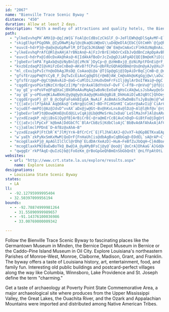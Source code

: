 ```yaml
---
id: "2067"
name: "Bienville Trace Scenic Byway "
distance: "450"
duration: Allow at least 2 days.
description: "With a medley of attractions and quality hotels, the Bienville Trace Scenic Byway  in northeast Louisiana will have a menu sure to satisfy your vacation cravings."
path:
  - "ylkeEvvhqPH`AMX{@~@q[zW{G`FoAl@cCdBsCzCkGlF_O~JeFlEWh@qDlSqAvMF~E`@rFtAbIpDv^?vBu@|KEzLJfMCpKPjd@FdBh@`Ch@rAzNt[\\lAT`BBxCSdCaBtJaA~D{GdS[lBWjCBjCRzCx@rFRlDt@vb@BhBGlDe@lHB|B`ApG|A~HbBzErHhQx@~Bl@lCZvBXnE?xEeAzRg@hFsEhN_AdE_E|T]rC?rBTdEVfAT`DCdBoAhP_@jCqA`Gk@lG]`GqApPgBpLyDvXsCjWy@~CgJpUqDbKo@rCYjC_AzPD`B\\~CdAhGErCy@hQwCnZHhNGrCYpCmNbm@sBjIe@fC?lB^hYIhEu@fIMrEl@`Ou@fm@CvIJ~Ap@|ClIdQv@vChGra@T~ClAzc@lEld@d@xBvInYnKjYhC~FvHfKhAtB|BlHlAtEJjA?tOBrBJjAvF~UtA~HbBfLBnACnKEpBYrCc@~@{A|I]jERrF~@bt@CrFeB`Oe@tFIjBh@`I~BrSBlEc@jGeBrH{D~RoAlLc@fHaAlICtEpApYb@hOEn@BzCgFda@eA`KClANzCbAtND|HiB|i@aFvlAWfE[`JQlAgD|l@}@|F{CnMqUf}@k@bBYfB}V~`A_@dB}@zJeApeAOfGmB~`B_BxdAeArQmArYcC|_@y@bJkIdj@oAvScAtR}CpYm@lJeBtpA[~^Dp@|CbPpLfq@?nFIlCWrBuE|W_AtGsB`T}BnXiDjRWlCGpDBtEJjDrBhPDtAi@hTu@jJ?pFrBtMxAdGxAzLlDdUPpLAtr@]fFu@fAo@f@x@pCnCjOhExJ|@lCVlABlAG~Fs@p[Q`N`Nj@d`@z@y@dj@CbHX|@|AhD~DxFfGxJ`HbHlFrH|@~A~ClHnC|FvBpDdO|SfGhMhJnSzOja@d@~BTrWhArXLhJSbFcCzXO~D@rXFjGIrc@Hj\\fHho@TlEOjDU`C_Qzp@kDbMi@jAa@r@}AvA_V|K}BvAsAzAq@~A_@vAiJvi@i@rE{@jEgAnHUrBA`Cp@`XFrIMvDOvA}Mlg@oD`OyH~XqBdKcDxTi@fCeAvDaE`JuLpUaBxBoKfLiBlCcAjBUx@w@zDiDdVIrAH`G^jI"
  - "skigElkptPGgONk_@IyDNwMjAyl@c@ka@GiW@oG\\uDd@eDlA{EbC{GtCmHh`@{p@hPiXtHmIlPcQd[sb@bWq^`J{LbBkCpIwWlAaEx@mDd@sDrAyX~@wFxAgEhA{BbP}SfBeE`AaDd@qEDwQAw|@QafAeBsUa@wHG_Md@mGj@}Dz@wEbC}IjMo`@t@oGRsEG_B{@mGwVou@wNmg@eDcPGeEd@wFfByHpMkXlAgD^kBvMotA`@sFMqF{J}w@Ky[dBoTbC}URyEDgJ^}DReA~Rcs@dBgIR}D?cCOqDyDii@i@mCsAiEgCgEk@yBe@cDImIHcPCkh@Jqs@PeBZmApAeCjAqBbCuCvBkBx@e@nBwBz@_BrAmDNk@RgOCaLd]e@xRB?eHX{OhBiIpKyW^eAr@eDrDmb@lBoXd@uErCsNbh@aqBj\\uw@vCcI~BgLhAq\\VsE~E{dB`E}hAhC_bArCkv@tAkh@bC{s@XcQj@wRvBkYbCaU|A}P|@sHv@aDlBkFbDmHvEwIvM}T`Zki@tPw\\jWsc@nW_f@pc@ww@|FgJ|h@s`Ax@eBh@yAx@{ENeCDmd@HaC~@sI|E{Q|@_EJcCEmGMeBmM_f@oKmh@ev@qiD_@iESqIHgDxCgj@~IukB`@aIb@kEnAgFxB{EfBwBrAmAxkAcu@~OsJxGoE|BmBlBqBlCyDzBuEtBeHxF_[tIyf@xTurAnCgMvEkQfn@auBrAmGlCoPj@}AtJ{G|@y@N[Be@WwB}F|@gEDiEk@gDkAyBoAsAqAkNkQiAwBm@_BsKq[cAiDq^i|AqBsG_BkEmC{FyAoCsFeIi]_b@yGuHwHaK"
  - "euvcE~hdrP}@~@a@x@uGpRwFlM_DfIqCbJKdAm@`OW`Em@xCmAxCcFlHkOzNqBnAsJ~EyRnMcAdAcAzBiHrT}@bDIjA?fAr@dJ^nLV~DVnBr@jChUlg@lAxEdQ~|@dA~CpCtFt@|BlAhGl@fDPdCUtL?xDN`DTlFXvB\\nAd@pArAxBrUdXhBfChBrEfDrM~@`CbApArCtBdB`BhBjClAxCrAxEJx@BtA_@lCm@vAyB`E}BdCqCrBoIdEgCrBiBzBaKvRmBlFoAjEs@tCa@lDM|CIxOa@dF]lBi@jByE|L}@lD_@jDYtJ_@xDmAfEsHnReA~DcB|HcA~CyBrDeKlL_C|D}@xBa@~AgChNs@xByAdDsEdGma@hf@uBbDs@zAiAjDcCdLy@lCsAjCyErG}AlC_W`n@yAlC{CvCcN~JgDtBmCfAeuBzn@yDhBmDxBoAdAsAxAa{@ljAyD`GiA|DyP~{@YdA"
  - "ylkeEvvhqPrAfC@Rl@xAHjA?rBNzAn@~A|FzJrBrE|HbOrCxEbJvQdBnCzApDpAvBhCdC~Ad@jFBtRcAlBDrGzDvBlBlCbIz@xDHhBs@bJ?lCu@nVdBDvHlAhNfA|x@XpOApALn@R|h@zW|UtMpvAjy@|FxCbCj@~m@tGhBXvHzB|EdCxi@h`@fRbKjElC~GtIp[bb@fR|W~ArEz@C\\JzN`PrAdArCtA|Z`K|B^jNdApDf@~v@zTl@FhWu@fFLxOlArELjn@j@xAEbF@`[b@xAVtm@vRzy@d\\dFfBbAf@t@h@rAxA`N~VfEfHxAxArBpAfFnB|B\\|]`C`A?nIm@fADbCx@|Ed@hDFrD\\fCf@hFCpB]zAiAtLaCrAQ|DVbBfA`F~D~BfChClF|@xGrCtGx@~CCdDs@pEArAVjCzCrLXfCCzAUjCsBzHW~AH~V\\jBdA`CnAbBvBrAlCJlHIbCR`EpA|HfF`Gv@rJn@bBVfFlA`IdDdHlBzGlDhA`@`APnDMt@@j@Nz@ZxC`CnGpD~WxIpBLj@CjAUpAw@xFmFxJaLtEaHpEcI|@_AxCgBrR_I~@YbCQd_@~@fG^|ErAbCpB~AlBbBrD`EdOtArD|AhD~D`GzBzF`ApBrD|FbC~BbDrBrAj@xBd@pIfA`DCtEg@jDQhUHfFKlYArDFlEXxMjApAZdEfBpaAxk@rOlJfB~A|@rAx@tCb@jD"
  - "euvcE~hdrPx@]dOcDxAk@hAs@~K{IdAkAfBoDrJcZx@gDJiAFgAD{QE{Bm@eK?iD|@gOj@oGh@yB`AsBrIyLfBoClJaSp@eApBuAfGwA|BsAtAaBxK{OtAmAxA}@xBg@hNm@|Fs@~b@gNbC{@~BkA`DmCtS{UpDgFhU__@bBmBx@e@xBm@jM_ArB_@|B_Ax@y@vIyKbEcHtIaPdAsAdMiLx@cAn@mA~@mCzYsfAnA{BhAqA~P}QhBeAnCy@fToFvB]lBJzc@tIv@FdBApHgAn_@yGzCgApFsC|B}@bAM`Lm@bBQv@YfBw@ld@kX`JcH~RsLn@s@x@yAlB{F`@_AbAsAr@k@|By@lXaGnC_AzA_ApAyAxJqNzAkBtAy@|OmFdBwAnK{KbVqJlT{HxAq@t@m@bCeD~MkUbAqCxFaSdEoJtEiHdKuNRe@`@yA\\yBbDeXb@yAt@}@hd@sa@~AaBhAkBpGaQpB{FRgAdAoURmBd@gBpAeClKwNf@cAb@gAxAsHd@eAvAyBhIiKbFsF`AoA`Pi\\bC{DdNiSl@w@dB{AfFcCbBcAdAcBb@gB"
  - "}gbeEvrlmPA`FgAxb@s@zNyBnl@[zMcN`}DyCp~@_@zHmBxj@_@zNiRptFOnEi@rF_@zFsElrA]fGK`HR~EIhDwE~qAiBtl@yOluEgJttCsAh\\yRhaG}@pVo@pDOfBHx@d@~AEfDi@fO_AhQoNvfE}AnPa@`LYtJ?nJEpCyAd]eAjd@wGvrBqE~qAc@bPsAv][dC}@rE_B|GYlBO|D{Lb~DI`FHjE^hELvDCtBoBlk@]fC_@fBcAjD_BdDwkBdaDqr@llAsAfDcA~DWxBa@rFy@zPcEhq@E`BMzKK`q@Np_@YnB_BrH}d@jjBkUh}@c@tF]hJa@vRS~Cg@rDm@xC}FtOkAzD_ApFsBpQEpBDhDnC|c@zDd]bCjRp@lC|@xAVx@g@hAlDtNfIr^~AxFzEhL\\xA@jAIr@oB|HSnAyArWy@lLWlHgApNY~HCzEVpDjBnOLzC]rI_BhNK`DJ~ARdAlHnTfDtJt@zAfErMNd@CXd@fBbDtJLdAA~BeOfs@m@nGGzDBdBXtC^dCbBxEtJbQjLtTlKjR~AdCpXjf@fBtDtMvUnBbErNxVnBlErJlPf@`BhDxF"
  - "kvzbEzdaqPZ{@vHiFzEeCnBe@~AKvB?fCPxG~@bFRzGQhAQdBm@r@s@n@yAJy@XuJVeAj@kAlCcD|DyDnAeBbD{HbAkBjAs@zFgClCm@hBKbA?nQtBxAAxAMfWaHjBs@dHgFnK}GzAcBlC}Dx@aAn@_@rBy@rBk@jHa@`KyD~EmAvAKhADhEfAlAFpJoArDyAlEsD`FmGdTq`@t@mA|AeB|EsD`GyDzDaBvRaHrAq@bAaArCyEbA{Bd@gCb@_Hh@sEn@gDx@wB`@m@zPoP`LiU~BsDlUqSb@[`A]z`AnpArBhBbQpMtJ`IjR`NjR`HtLfHr@j@~@fAnItNt@xAb@vARlFC|JWpUh@dLFtDGlj@pQzAx@AfBm@bAcAhBiC`EgH~LiVr@_A`Ay@pCsApI{BbE}@vAKjIM`Da@bQkFpAm@l@k@`BsCpA_Dp@yCfBqUZgCZ{@hAqBdEkEjCyAlE{AjBy@nCmB`BaBt@kBNwAHiEf@wCrDwGnBiBdA[`AKvBErC^jGPrH@jMYxASrBw@jBsAhXwYjBiCp@cBZyApEa`@r@_EnAgFjA_DhDaGhMkSpA_Bp@e@~BgApAWhKy@~DDhO`AvCDpAShA_@rGsDnCgAlNsD|Eg@j]yA|C?xCd@hMlC"
  - "ml_cExu}pPvIcYn@oDbAgJRsD@_CoAao@i@a`@T{Gp@gGj@}DpAiDrBqCjCmB~@_@dNeC~z@cXbIoCdAS~AQrD?n]d@xBEtOm@fCk@xAw@xAmAnBoDnj@izAn@kB`@mBHmA?wB~v@{H`BUxFmBtLkFlEmAd^gIrBm@t@_@zNiOfB}B`MwPvFyJfBcE|Kw_@lBaGt@cBdHiLtBuC`FgEdJ{PtA}Btv@kbAzF}GbCqBvBsAjCmAlDkAbDm@dKmA~A?pOfA~DG|Fm@hD}@fRaHzCy@lUmDdNgDjE]fDDdBPzAf@xLdHpB`AvB\\bCK|@Sz@c@nJ}GrDkBpWuKfF_BtGgAjEWrCA~Z`@bBK`Ba@zAs@v@k@nOcOfTyQnC{CjIoLfPkSjBoC~@oCfGc^x@sCpHkTb@yCFkAGaEHkAb@gBf@_Ap@s@xAm@bGg@|Bk@xQaKfBeAdB{AbLgMjCw@`KSpAMj@SvPgMtAy@`B_@|@?xBXnH~AnDFrHStDb@~CtAzHxFtAr@xD~@|BLnM?xFMhVeDp[gDhCe@`By@jBmBpAsB`Q}]x@gApBwBpSoOlBoBjC_ElF{JjDeD`DaBf@a@tAeD"
  - "gfsfErzppPm@YcCyB_F_DqTwIcEiAoCg@qDS{r@mB}AW_Cm@oAk@oKgGgj@w\\aOuI}CsCaEgHwk@miA}EaKsY{y@sDaL}B{FwCgEiCgCmFaCyBk@qImAmE_BgDkCiCaDkKiRmCkCoAy@iDcAmWcEc@DmHeBcT{DwB_A}A_A_BaBaAgBmAsCi@eCMmCFuF^aOdAcVvCwZTmEEyEmA}SAmBdAcVIkAG_Ag@_CiF_L}@eCe@kB[mDmAuGs@oJCe]"
  - "gfsfErzppP~@gCt@mAvAiD~@aG~CuMlDiJzHuOvDmFrFsIlj@glArDoIfWai@~@gC|@qG~@uLrAcMX}@xCgFh@oAp@mEzAa_At@uh@AuB]sFiQ_yAR}BdBsCrA_FHcKS{W~AiKxA_HZ{BBkE[aI_A_HoA{FgF_RSqAIsCVqCn@gCn@mAnDyEbAsBrCwNhAmISaCk@sBgBsD{@kAyAuCwBkDa@aBDwBhAgCrAk@|}@e[rA_AvCgC}BsBgDsD_MuNwp@}w@Ys@E_@DkKeAGJoJmj@RoFlEiJ~G}BnDoD~GcAfAsAd@u@FkD?oGUsB]aFkBeX{L_Cy@iEOuN@sDV}DfAcD`CeArBqEdGcBx@cT`@iETsCt@wBx@_EvCyM|OmDnF[r@eF~HiGhKiBxAe]rUac@`YgBxAsEjCmBl@_BPsx@zDmBR_B^cBp@yAfAqAvAoRlZyApBkHvLyFfIcHxKu@lBg@jB]lDWnFcB|@mEtAmEvBgFbDmBv@sCr@_CLwWJcDyCiBgAiMB"
  - "cqgdErgvoPGxt@NzCXrBpCzI|Mp^r@rAxAlBdYnUxF~DvF`C~FfB~r@nVv@^j@f@|@bBX|@RdCc@`Ks@xEsA~E[`@aAp@iGtCqJpD_DnCgCdB{FtBy@hBe@`BIr@ErGe@veAJz@`GhLx@vBj@lCHdBF`CaC`SOzBDxAvE|P~Kb]x@~AlLpOcBpAwGlBq@\\aA|@KnACrARzE?rC_@lBY`@w@x@mAb@{FfAqK|A}d@t@sXfAaIAwHeAgCEiDHwFl@uNhCaG|A}BdAe@`@"
  - "ay`gE`y~oPoVFe@Fq@XaCjBkDReAAuMqAqIwBoNcEeOaFqHsCcAk@wLsJsbAwy@oSoPsE{BgG}Bu^aMmFyB}BmAmEcD_AeA{u@qdA}BqBaFoCiBa@cF]qDJqLrAmCP}D?kI]qb@gJ}hAcWkO{Bw]{C{TyB_EcA_LyE_V}M{HsD{D_AgGaA{UeDqJgC_^cLsB]cE_@gEBiCNue@`IwEb@iEOaTwC}B`@oBl@cDvBso@lf@uBnBoBpCkEfH_e@px@yAvDc@fB[rC}@jK_@jJEdZIdE]lDiAzD_MpXwArD_BxCcBvBqBfBgBx@{C~@mEt@kFj@wO`CmTdEuRlE_IzBeB~@mX~PgI`Eim@vR{SlHeE~BqEhDyi@dd@iDrByElB_NfEiBd@}Fd@obAfEaJd@mCXiQ`EqwAh^aGrAqFf@"
  - "ay`gE`y~oPEue@KiAwBkHc@y@q@y@cAa@y@KoAk@gBiB_DkHoAiD[wBJqBtC}QhOey@rAkGbVqw@d@aBXsCHsCM}VV}\\n@kh@d@wl@D}VRkXEyHJ{Vi@}H}EcYe@aGGqDNwGtFq_A?iBOiCWkCiA{E_DyHwLeTqV}_@a@eAs@_DMgAAmAHgD\\eCxJwW|Tuk@j@eNlSsdDrDee@b@aFtBgOlAaG~AgKfDwP^sCTaDHeEOuNuOqzGWcMKoPyCaoNA}c@RoPzBip@x@_\\DsEc@eI_AcGkR}|@}}DgzQiAqCoDqFwa@yj@oCgDoE_Eoy@yh@eB{AiBqBuD{GkWgj@mBaG_@eBu@gFYeFeEukAW{BiAsE_@iAkBgDqNuOyEmEmEcCia@gSmIsEaf@}YcYoQmCcCaLyNy@yAoAsDcC_SgHst@IaGNuCAeE}B}YqAuMMgDGgEEe_@OaPIec@B_GMiIL{Ld@aGbCcU^yFDcHEaTcBcuA?kChBqUX}O?q^iAqc@Rw~ACm`@F{IbC_f@rG_hApMw~BhCyh@jFw{@hSqsD"
  - "cqgdErgvoP}_@?_B_@cOgFaFoAkBIgGA_NwAiF_AsBmAsScRwDmBsTsJyBs@m|@^wEXmC?yDAsBWoAYiAg@iAXwB@_p@yBuCHIQu@K_P_@_CYcHsCwPiISQUeAe@oKMaAc@mBe@wAY{@uAiC}@aAy@{@kCwA}Ag@yACeOJkEEkh@sDaB_@eBs@}@u@yAkBmAmCuX{x@iL_\\{CgE{GsI}EgEqCsB_D_BcSyGwBg@yRyAkb@aHmBSmJEsg@CmAMeAo@QUk@gBO_ATuh@MyBg@sA_d@gf@{D_Fq`A{rA{]{h@aHsKy@aBOi@E{@?qDDkvCHmK"
  - "{{|aEv|clP?pAkA`Aq@dAs@`CeNrg@iCnK]~BO~FCzKGnHI`CaGnr@aAvIi@`CiArC_Rpa@gChFsBdDkBzB{D|D{CtB}c@pVqFxCgHfD_IfDyBt@kBZeGp@gD`Akm@tUeFnCeQnNeBjAyAv@kz@fXqCz@yH|A}DdAum@hSmOjEwFnAkLjDmJnDaEpBsAz@cEjD}CjDa}@bkAodAt{A}ShZmK|Owj@dy@ob@rm@eJ`N{LtPs{@zoA}Wl_@cRpXoiB`kC}DhG_B~CaA`CkAfEY\\o@DShKsC`wD_@`GW~BcNv~@YxDwJxiEqGtxC_@lK@xHRrDjLxz@x@zJZdGFhFo@zWJnEbB|b@DhEEfCUvCqJtr@iA`EcCrDgFxEeNfLmBfAcC~@gLt@iRx@ySrA_jAtP{d@lLmALeAJoAEcD[uPeCgBM}@DsC`@eAl@oBjBmA`Caf@lnAoCnH}Ov`@cOhZ}GvUcB~EcC`DaUnSu@~@iArBo@rCUzBxAtm@?dHc@fJ_AzI}DfOmJ`[yItZ{@`E{Khn@aB~FsHvT_BlG_@rCmFhs@o@vEgAnBcG~Fs@dA|GnLl@~AHrBJf~@YrDcD`WOvHo@zOs@V[x@qI|^wDjRO~BD~BNfA[LcAv@iBzC_AxBeI|YkBlFkB`EgEnGmPlS{AxB}MjXyArAgKrF{DdC_y@nl@gF`E}CdEeJjTsFlJy@xBUrAMfC[bWMjmEFfLZ`Rl@hh@DdHChAuAxBmHlJqC~Amg@`UeB`A}DdEwTjYiBzDe@jB]`CUdDiA~e@i@lCe@x@u@t@w@b@{@Tu{@fQmDjAuBlAmZ|UmBdAaAZkC^wXj@mBXi@Ru@d@s@z@oC~EkBpCuAfAoP`HkPpEgBhAoBjCqMdVcArAeIrImE~DcDhDwCnBkBz@}Cx@sHrCkRrJaBxAsA`B}BdEyC|Gs@p@k@PaAEeA_@oAeA}AqBoAy@uOwE_Du@wQoC_AEeAFw@Vo@^gApAm@zAoHbW_AfB}@bAeAx@iB|@sBj@{QjBwB^cBl@gJ`GaCdAu@PcB@eCQgRgGaKwDoBe@cBIak@Skv@o@aw@c@_e@e@_F?"
  - "ojudEf~mmPO|@Az@JdvD^vvAX`aDx@jw@Gt~Bv@hKvLnsAv@lDz@~Al@l@hf@v`@r@`AXv@`@lCKxC_@rAwd@xtAUfB?`BBv@\\`BvRhk@vD`KvBdDdS|SbErF|@~BVdAnDhSjAnFjIxNpJvOhB~BlCfB|k@jWrCvBnAfB|DzG|Sh_@bB`BhRnMtCjAbDr@|^fHxN~BlGrAlLlBxA^|CfB~LrIlAdAjVrWvAjBdBxCfBtDpKn\\rFbPvBxD|EfEbi@db@vH~FlCrA?tk@Hd_@Mx\\?xb@Kb`@Ir~@M~LQx{@ShQ?fM?tLd@pg@?~RnDQjCa@NS~Ke@rGe@|FMtXyAZnMn@~CHdBElWYxBsCxOe@zNm@vJaEbVuFjUkm@~jBs@xC_@pCKtCc@lqCe@zyBKvw@"
  - "}gbeEvrlmP}t@Dow@KmE@sEd@iLvCqAj@ib@dMeSrHuJxDaU`LeSlMaJnF}Al@sARuAJqDEub@sC{IyAgdAkZwTaE}a@{OeGgBmCYsEEgDR}Bd@wKxEwGlDwFzAwYj@gXPsBQu@SsSsIgA[oAOoBB}A`@yDpBaE`BiDd@oAEmJeAgQuBgHiAqG{A{HaCy}Aqi@aMuDglAkYmYaJic@sKOug@NkjBImCOkAm@kBu@{AmAsAuEgDqKgGaEyCcAeB_GcO_AyBiAsBqBeCya@qa@q@y@mA{Bg@gAu@sCc@eGAoGLciCm@iFgDoPu@mJw@aRa@iB]w@ml@gi@sBgCc@cAu@mBkp@ojCgXaw@iAqDgAiFaHsb@{@_DeH}PeAqB{@mAgBgByZwVqB}BiAmBu@uCcBaKaGka@OkDKid@SyF_@wBsE}Rg@_BkAeCwBgCyU{P_BiBsSc[sBmBs@_@iAYey@yMqCu@{A_Am@k@eLwLwj@qk@}CiCwBqA{BgAqBs@wHwA_f@uDeBWcBo@ah@wYc{@}f@y}BuqAcBg@iAQqm@_DqEa@}W{Eep@mO}UaDaN_E}GaCwGyCsRyJmGuDuLeIyAsAkAaCwa@qeA{]ygAiE}P_@y@gFeG{DkHsHeMqIcMqI{Ke@}@aGkNe@}@s@y@gBsA{@Ya]}FuA[sBu@gAe@mF_EqM}KwB_CcFaIwDyGgGgNeB{EoIe]y@gLk@cMa@M}@q@mAsAY{@s@sDSqCByJNsCScAq@cAmAy@qJsDyDiAA?"
  - "yzxdEzaqkP_n@jiBsG|Qy@fB}ArBiCrB{~@ra@mErCcB|AuCnDqD~GiBtFo@jDg@rD[hIwD|jC[nN_@tE_@fCgGd`@O|Cc@b}Ci@bHmFph@D`Fb@fD|@fDt@|AxAxBlHbGtj@~b@dCzBjB|CjA~C`@zCLnBArDuKxvA}@|NgJnaDeAxb@}DruAw@dTq@nLc@`FsBlPqAfIeB|IaxAbpFsD`PmA`HyArKaA|I_Ftn@oAhSeLj|AkBxNeGpa@iAfK}@jOgGrmAi@tLHrDXzCbChPz@jIA`j@"
  - "{{|aEv|clPpCxF`k@bmA|DdGbCfC`BlArCbBzS|KdbCloAjC`BbBvAdAfAhAxA|AfCvr@rwAdWl`@pc@bp@fLrQlBtBfD~BlYhOzClBt}EjgCtu@v`@fJfFxJzE|w@ta@jf@xWf\\tPtDxBjD~B|BzBzE`Gp_@xg@pApBxFhKbnAfqCpZns@jGfNpSxb@hv@|dBpMrXfw@ntAhJzOlDxG|NdWtfEpnHhApBf@tBrB|FnE_BjD_AzAYjDWp@UnA?vVz@~fBjDtIXxjAlBtKTpFZxHz@nFlA`ErAjHpCvS`Jh_Aj`@xBx@NC|c@fRvH`CrFdAfGr@lWd@riBlB~EJb@JfBEf@KlEyDpEmFfG{GdCaDd@kAtPcy@|Kuj@hAwEdBcFfZst@lAoD|EaLfDgFhV{YjDuDdXs[`C_DnQgTtd@wl@rBeDtEmJrDsIpLyVtAsDfBsGdGeY`Pyr@x@sDx@oFt@gJGk@zAcOf@gIp@oH|F{s@dEwb@rCm^|@cJ`AkHbCuMpSy_APSlAeFp@qB|AoCfEmElVuUrOeP"
  - "cj}aElmclPPDnE`D~AfBz@xAhA~B"
  - "yzxdEzaqkP|FtCbR`K^JlMjYrA~BfCrCrC`E|FlJhAlAXJ~@JvXT~k@GpBETKxaEApDDfGz@xCjAbv@ze@nWbPtIdFdm@r_@nsA|y@hHdDpDpAfG~AvHlAzId@|GEtCKlD]`ImAtLiEpsAsh@lbDqmA`JaCfCa@bDYhDW|FMfGFpDRrG~@rDv@jIlC~CrAnpG|gDbCz@xBd@bDXzEEbmBcHzQYtOHrCClFc@pCe@`oA_UhCWtCD|CX|@VhqD`cAzLxC|uC`h@vw@~Mh~Brb@`Hx@xEPh}DsArvD}@fUSz`@GzGXpK`CfuGrpB~rBtn@"
  - "w`yaEh`zkPyNxSmKxMwM|QoDrF{FnHaUh[is@dbAgBxCqBbGq@~EOdEL`sA@rAP~CfA|GG|BWfBA?"
  - "mcogElaxkPj@_ApAGlIlClCl@rDh@`ELdDArXeAzD]~HuA~FeBfZuJbQqH~C}AdBoAjJcI~JyJhGaFfEaEhB_CjHuKbFgGpBuCpAsC|C_KdJeVzDaNpAqF|BeS~A_Iv@cD"
  - "mcogElaxkPN}BaEwBoTkQ_Bw@}A_@yAMyBFsCj@y@`@oo@j`@oCrA}DhAaG`A}Gd@eh@Fex@GcGF_Pj@}HJuqB@{j@Mci@P}lAUyg@JekAK}LMgIY}SK{NBoV^m`AE}HKmH_@gmC}R"
  - "qwggEr`rkPfAqE~@uIzG}b@|FoOzKm_@rBoGpGeQhBmEnSbGbQnEt`@nLfFpAtOtL|ChCbCt@~ALxCKjFsAtAWpJAjnDfCpyApAjfC`Bza@j@hqDrBzHx@`\\zFfCPz@ErBYnLqDdB_@rCSvC?laAdA|f@RbOPh}BzAhf@d@|zAl@l~BnBj\\Hvp@j@`I?vGStOeAzLgBtKeCzrAk]zImBnEg@jIYlC]rEsAnHgCnImEjEeBdPiEdQkF|y@kSvhEohA|rCet@zFeA`K_C`j@qNjB]rEY~DJnCXjCj@~CfAjDjBzEbE~c@bc@pGzFtgAxeAb|@py@jDrCnd@tUrIxEtEfE~@fA|AlCtCxCfRrKlGzCpZfP"
websites:
  - url: "http://www.crt.state.la.us/explore/results.aspx"
    name: Explore Lousiana
designations:
  - Louisiana State Scenic Byway
states:
  - LA
ll:
  - -92.12795999995404
  - 32.50397099956194
bounds:
  - - -92.78874999981264
    - 31.55890999989657
  - - -91.14376100036986
    - 33.00769000009342

---
```


Follow the Bienville Trace Scenic Byway to fascinating places like the Germantown Museum in Minden, the Bernice Depot Museum in Bernice or the Caddo-Pine Island Museum in Oil City. Explore Louisiana's northeastern Parishes of Monroe-West, Monroe, Claiborne, Madison, Grant, and Franklin. The byway offers a taste of Louisiana history, art, entertainment, food, and family fun. Interesting old public buildings and postcard-perfect villages along the way like Columbia, Winnsboro, Lake Providence and St. Joseph define the term "charming."

Get a taste of archaeology at Poverty Point State Commemorative Area, a major archaeological site where produces from the Upper Mississippi Valley, the Great Lakes, the Ouachita River, and the Ozark and Appalachian Mountains were imported and distributed among Native American Tribes.
